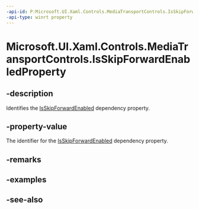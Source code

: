 ```yaml
---
-api-id: P:Microsoft.UI.Xaml.Controls.MediaTransportControls.IsSkipForwardEnabledProperty
-api-type: winrt property
---
```


<!-- Property syntax
public Windows.UI.Xaml.DependencyProperty IsSkipForwardEnabledProperty { get; }
-->

# Microsoft.UI.Xaml.Controls.MediaTransportControls.IsSkipForwardEnabledProperty

## -description
Identifies the [IsSkipForwardEnabled](mediatransportcontrols_isskipforwardenabled.md) dependency property.

## -property-value
The identifier for the [IsSkipForwardEnabled](mediatransportcontrols_isskipforwardenabled.md) dependency property.

## -remarks

## -examples

## -see-also
